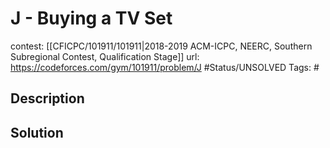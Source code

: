 # J - Buying a TV Set

contest: [[CFICPC/101911/101911|2018-2019 ACM-ICPC, NEERC, Southern Subregional Contest, Qualification Stage]]
url: https://codeforces.com/gym/101911/problem/J
#Status/UNSOLVED
Tags: #

## Description

## Solution


